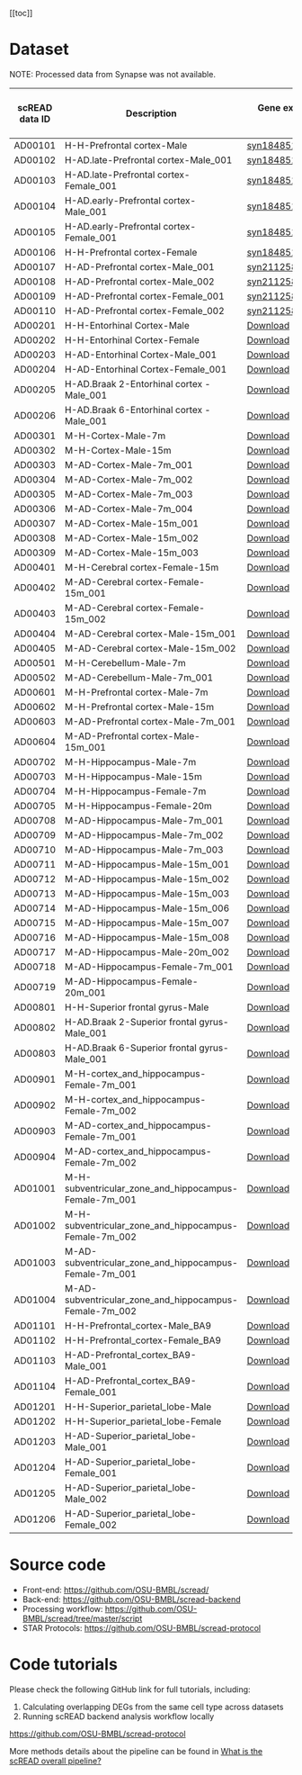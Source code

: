 [[toc]]

# Dataset 
 
NOTE: Processed data from Synapse was not available.

| scREAD data ID | Description                                  | Gene expression matrix (.txt.gz)                                                                                         | Cell type label (.txt.gz)                                                                   | Processed Seurat object (.rds)                                              |
| -------------- | -------------------------------------------- | ------------------------------------------------------------------------------------------------------------------------- | -------------------------------------------------------------------------------------------- | --------------------------------------------------------------------------- |
| AD00101        | H-H-Prefrontal cortex-Male                   | [syn18485175](https://www.synapse.org/#!Synapse:syn18485175);[syn21125841](https://www.synapse.org/#!Synapse:syn21125841) | NA                                                                                           | NA                                                                          |
| AD00102        | H-AD.late-Prefrontal cortex-Male_001         | [syn18485175](https://www.synapse.org/#!Synapse:syn18485175)                                                              | NA                                                                                           | NA                                                                          |
| AD00103        | H-AD.late-Prefrontal cortex-Female_001       | [syn18485175](https://www.synapse.org/#!Synapse:syn18485175)                                                              | NA                                                                                           | NA                                                                          |
| AD00104        | H-AD.early-Prefrontal cortex-Male_001        | [syn18485175](https://www.synapse.org/#!Synapse:syn18485175)                                                              | NA                                                                                           | NA                                                                          |
| AD00105        | H-AD.early-Prefrontal cortex-Female_001      | [syn18485175](https://www.synapse.org/#!Synapse:syn18485175)                                                              | NA                                                                                           | NA                                                                          |
| AD00106        | H-H-Prefrontal cortex-Female                 | [syn18485175](https://www.synapse.org/#!Synapse:syn18485175);[syn21125841](https://www.synapse.org/#!Synapse:syn21125841) | NA                                                                                           | NA                                                                          |
| AD00107        | H-AD-Prefrontal cortex-Male_001              | [syn21125841](https://www.synapse.org/#!Synapse:syn21125841)                                                              | NA                                                                                           | NA                                                                          |
| AD00108        | H-AD-Prefrontal cortex-Male_002              | [syn21125841](https://www.synapse.org/#!Synapse:syn21125841)                                                              | NA                                                                                           | NA                                                                          |
| AD00109        | H-AD-Prefrontal cortex-Female_001            | [syn21125841](https://www.synapse.org/#!Synapse:syn21125841)                                                              | NA                                                                                           | NA                                                                          |
| AD00110        | H-AD-Prefrontal cortex-Female_002            | [syn21125841](https://www.synapse.org/#!Synapse:syn21125841)                                                              | NA                                                                                           | NA                                                                          |
| AD00201        | H-H-Entorhinal Cortex-Male                   | [Download](https://bmbl.bmi.osumc.edu/downloadFiles/scread/expression/AD00201_expr.txt.gz)                               | [Download](https://bmbl.bmi.osumc.edu/downloadFiles/scread/label/AD00201_cell_label.txt.gz) | [Download](https://bmbl.bmi.osumc.edu/downloadFiles/scread/obj/AD00201.rds) |
| AD00202        | H-H-Entorhinal Cortex-Female                 | [Download](https://bmbl.bmi.osumc.edu/downloadFiles/scread/expression/AD00202_expr.txt.gz)                               | [Download](https://bmbl.bmi.osumc.edu/downloadFiles/scread/label/AD00202_cell_label.txt.gz) | [Download](https://bmbl.bmi.osumc.edu/downloadFiles/scread/obj/AD00202.rds) |
| AD00203        | H-AD-Entorhinal Cortex-Male_001              | [Download](https://bmbl.bmi.osumc.edu/downloadFiles/scread/expression/AD00203_expr.txt.gz)                               | [Download](https://bmbl.bmi.osumc.edu/downloadFiles/scread/label/AD00203_cell_label.txt.gz) | [Download](https://bmbl.bmi.osumc.edu/downloadFiles/scread/obj/AD00203.rds) |
| AD00204        | H-AD-Entorhinal Cortex-Female_001            | [Download](https://bmbl.bmi.osumc.edu/downloadFiles/scread/expression/AD00204_expr.txt.gz)                               | [Download](https://bmbl.bmi.osumc.edu/downloadFiles/scread/label/AD00204_cell_label.txt.gz) | [Download](https://bmbl.bmi.osumc.edu/downloadFiles/scread/obj/AD00204.rds) |
| AD00205        | H-AD.Braak 2-Entorhinal cortex -Male_001     | [Download](https://bmbl.bmi.osumc.edu/downloadFiles/scread/expression/AD00205_expr.txt.gz)                               | [Download](https://bmbl.bmi.osumc.edu/downloadFiles/scread/label/AD00205_cell_label.txt.gz) | [Download](https://bmbl.bmi.osumc.edu/downloadFiles/scread/obj/AD00205.rds) |
| AD00206        | H-AD.Braak 6-Entorhinal cortex -Male_001     | [Download](https://bmbl.bmi.osumc.edu/downloadFiles/scread/expression/AD00206_expr.txt.gz)                               | [Download](https://bmbl.bmi.osumc.edu/downloadFiles/scread/label/AD00206_cell_label.txt.gz) | [Download](https://bmbl.bmi.osumc.edu/downloadFiles/scread/obj/AD00206.rds) |
| AD00301        | M-H-Cortex-Male-7m                           | [Download](https://bmbl.bmi.osumc.edu/downloadFiles/scread/expression/AD00301_expr.txt.gz)                               | [Download](https://bmbl.bmi.osumc.edu/downloadFiles/scread/label/AD00301_cell_label.txt.gz) | [Download](https://bmbl.bmi.osumc.edu/downloadFiles/scread/obj/AD00301.rds) |
| AD00302        | M-H-Cortex-Male-15m                          | [Download](https://bmbl.bmi.osumc.edu/downloadFiles/scread/expression/AD00302_expr.txt.gz)                               | [Download](https://bmbl.bmi.osumc.edu/downloadFiles/scread/label/AD00302_cell_label.txt.gz) | [Download](https://bmbl.bmi.osumc.edu/downloadFiles/scread/obj/AD00302.rds) |
| AD00303        | M-AD-Cortex-Male-7m_001                      | [Download](https://bmbl.bmi.osumc.edu/downloadFiles/scread/expression/AD00303_expr.txt.gz)                               | [Download](https://bmbl.bmi.osumc.edu/downloadFiles/scread/label/AD00303_cell_label.txt.gz) | [Download](https://bmbl.bmi.osumc.edu/downloadFiles/scread/obj/AD00303.rds) |
| AD00304        | M-AD-Cortex-Male-7m_002                      | [Download](https://bmbl.bmi.osumc.edu/downloadFiles/scread/expression/AD00304_expr.txt.gz)                               | [Download](https://bmbl.bmi.osumc.edu/downloadFiles/scread/label/AD00304_cell_label.txt.gz) | [Download](https://bmbl.bmi.osumc.edu/downloadFiles/scread/obj/AD00304.rds) |
| AD00305        | M-AD-Cortex-Male-7m_003                      | [Download](https://bmbl.bmi.osumc.edu/downloadFiles/scread/expression/AD00305_expr.txt.gz)                               | [Download](https://bmbl.bmi.osumc.edu/downloadFiles/scread/label/AD00305_cell_label.txt.gz) | [Download](https://bmbl.bmi.osumc.edu/downloadFiles/scread/obj/AD00305.rds) |
| AD00306        | M-AD-Cortex-Male-7m_004                      | [Download](https://bmbl.bmi.osumc.edu/downloadFiles/scread/expression/AD00306_expr.txt.gz)                               | [Download](https://bmbl.bmi.osumc.edu/downloadFiles/scread/label/AD00306_cell_label.txt.gz) | [Download](https://bmbl.bmi.osumc.edu/downloadFiles/scread/obj/AD00306.rds) |
| AD00307        | M-AD-Cortex-Male-15m_001                     | [Download](https://bmbl.bmi.osumc.edu/downloadFiles/scread/expression/AD00307_expr.txt.gz)                               | [Download](https://bmbl.bmi.osumc.edu/downloadFiles/scread/label/AD00307_cell_label.txt.gz) | [Download](https://bmbl.bmi.osumc.edu/downloadFiles/scread/obj/AD00307.rds) |
| AD00308        | M-AD-Cortex-Male-15m_002                     | [Download](https://bmbl.bmi.osumc.edu/downloadFiles/scread/expression/AD00308_expr.txt.gz)                               | [Download](https://bmbl.bmi.osumc.edu/downloadFiles/scread/label/AD00308_cell_label.txt.gz) | [Download](https://bmbl.bmi.osumc.edu/downloadFiles/scread/obj/AD00308.rds) |
| AD00309        | M-AD-Cortex-Male-15m_003                     | [Download](https://bmbl.bmi.osumc.edu/downloadFiles/scread/expression/AD00309_expr.txt.gz)                               | [Download](https://bmbl.bmi.osumc.edu/downloadFiles/scread/label/AD00309_cell_label.txt.gz) | [Download](https://bmbl.bmi.osumc.edu/downloadFiles/scread/obj/AD00309.rds) |
| AD00401        | M-H-Cerebral cortex-Female-15m               | [Download](https://bmbl.bmi.osumc.edu/downloadFiles/scread/expression/AD00401_expr.txt.gz)                               | [Download](https://bmbl.bmi.osumc.edu/downloadFiles/scread/label/AD00401_cell_label.txt.gz) | [Download](https://bmbl.bmi.osumc.edu/downloadFiles/scread/obj/AD00401.rds) |
| AD00402        | M-AD-Cerebral cortex-Female-15m_001          | [Download](https://bmbl.bmi.osumc.edu/downloadFiles/scread/expression/AD00402_expr.txt.gz)                               | [Download](https://bmbl.bmi.osumc.edu/downloadFiles/scread/label/AD00402_cell_label.txt.gz) | [Download](https://bmbl.bmi.osumc.edu/downloadFiles/scread/obj/AD00402.rds) |
| AD00403        | M-AD-Cerebral cortex-Female-15m_002          | [Download](https://bmbl.bmi.osumc.edu/downloadFiles/scread/expression/AD00403_expr.txt.gz)                               | [Download](https://bmbl.bmi.osumc.edu/downloadFiles/scread/label/AD00403_cell_label.txt.gz) | [Download](https://bmbl.bmi.osumc.edu/downloadFiles/scread/obj/AD00403.rds) |
| AD00404        | M-AD-Cerebral cortex-Male-15m_001            | [Download](https://bmbl.bmi.osumc.edu/downloadFiles/scread/expression/AD00404_expr.txt.gz)                               | [Download](https://bmbl.bmi.osumc.edu/downloadFiles/scread/label/AD00404_cell_label.txt.gz) | [Download](https://bmbl.bmi.osumc.edu/downloadFiles/scread/obj/AD00404.rds) |
| AD00405        | M-AD-Cerebral cortex-Male-15m_002            | [Download](https://bmbl.bmi.osumc.edu/downloadFiles/scread/expression/AD00405_expr.txt.gz)                               | [Download](https://bmbl.bmi.osumc.edu/downloadFiles/scread/label/AD00405_cell_label.txt.gz) | [Download](https://bmbl.bmi.osumc.edu/downloadFiles/scread/obj/AD00405.rds) |
| AD00501        | M-H-Cerebellum-Male-7m                       | [Download](https://bmbl.bmi.osumc.edu/downloadFiles/scread/expression/AD00501_expr.txt.gz)                               | [Download](https://bmbl.bmi.osumc.edu/downloadFiles/scread/label/AD00501_cell_label.txt.gz) | [Download](https://bmbl.bmi.osumc.edu/downloadFiles/scread/obj/AD00501.rds) |
| AD00502        | M-AD-Cerebellum-Male-7m_001                  | [Download](https://bmbl.bmi.osumc.edu/downloadFiles/scread/expression/AD00502_expr.txt.gz)                               | [Download](https://bmbl.bmi.osumc.edu/downloadFiles/scread/label/AD00502_cell_label.txt.gz) | [Download](https://bmbl.bmi.osumc.edu/downloadFiles/scread/obj/AD00502.rds) |
| AD00601        | M-H-Prefrontal cortex-Male-7m                | [Download](https://bmbl.bmi.osumc.edu/downloadFiles/scread/expression/AD00601_expr.txt.gz)                               | [Download](https://bmbl.bmi.osumc.edu/downloadFiles/scread/label/AD00601_cell_label.txt.gz) | [Download](https://bmbl.bmi.osumc.edu/downloadFiles/scread/obj/AD00601.rds) |
| AD00602        | M-H-Prefrontal cortex-Male-15m               | [Download](https://bmbl.bmi.osumc.edu/downloadFiles/scread/expression/AD00602_expr.txt.gz)                               | [Download](https://bmbl.bmi.osumc.edu/downloadFiles/scread/label/AD00602_cell_label.txt.gz) | [Download](https://bmbl.bmi.osumc.edu/downloadFiles/scread/obj/AD00602.rds) |
| AD00603        | M-AD-Prefrontal cortex-Male-7m_001           | [Download](https://bmbl.bmi.osumc.edu/downloadFiles/scread/expression/AD00603_expr.txt.gz)                               | [Download](https://bmbl.bmi.osumc.edu/downloadFiles/scread/label/AD00603_cell_label.txt.gz) | [Download](https://bmbl.bmi.osumc.edu/downloadFiles/scread/obj/AD00603.rds) |
| AD00604        | M-AD-Prefrontal cortex-Male-15m_001          | [Download](https://bmbl.bmi.osumc.edu/downloadFiles/scread/expression/AD00604_expr.txt.gz)                               | [Download](https://bmbl.bmi.osumc.edu/downloadFiles/scread/label/AD00604_cell_label.txt.gz) | [Download](https://bmbl.bmi.osumc.edu/downloadFiles/scread/obj/AD00604.rds) |
| AD00702        | M-H-Hippocampus-Male-7m                      | [Download](https://bmbl.bmi.osumc.edu/downloadFiles/scread/expression/AD00702_expr.txt.gz)                               | [Download](https://bmbl.bmi.osumc.edu/downloadFiles/scread/label/AD00702_cell_label.txt.gz) | [Download](https://bmbl.bmi.osumc.edu/downloadFiles/scread/obj/AD00702.rds) |
| AD00703        | M-H-Hippocampus-Male-15m                     | [Download](https://bmbl.bmi.osumc.edu/downloadFiles/scread/expression/AD00703_expr.txt.gz)                               | [Download](https://bmbl.bmi.osumc.edu/downloadFiles/scread/label/AD00703_cell_label.txt.gz) | [Download](https://bmbl.bmi.osumc.edu/downloadFiles/scread/obj/AD00703.rds) |
| AD00704        | M-H-Hippocampus-Female-7m                    | [Download](https://bmbl.bmi.osumc.edu/downloadFiles/scread/expression/AD00704_expr.txt.gz)                               | [Download](https://bmbl.bmi.osumc.edu/downloadFiles/scread/label/AD00704_cell_label.txt.gz) | [Download](https://bmbl.bmi.osumc.edu/downloadFiles/scread/obj/AD00704.rds) |
| AD00705        | M-H-Hippocampus-Female-20m                   | [Download](https://bmbl.bmi.osumc.edu/downloadFiles/scread/expression/AD00705_expr.txt.gz)                               | [Download](https://bmbl.bmi.osumc.edu/downloadFiles/scread/label/AD00705_cell_label.txt.gz) | [Download](https://bmbl.bmi.osumc.edu/downloadFiles/scread/obj/AD00705.rds) |
| AD00708        | M-AD-Hippocampus-Male-7m_001                 | [Download](https://bmbl.bmi.osumc.edu/downloadFiles/scread/expression/AD00708_expr.txt.gz)                               | [Download](https://bmbl.bmi.osumc.edu/downloadFiles/scread/label/AD00708_cell_label.txt.gz) | [Download](https://bmbl.bmi.osumc.edu/downloadFiles/scread/obj/AD00708.rds) |
| AD00709        | M-AD-Hippocampus-Male-7m_002                 | [Download](https://bmbl.bmi.osumc.edu/downloadFiles/scread/expression/AD00709_expr.txt.gz)                               | [Download](https://bmbl.bmi.osumc.edu/downloadFiles/scread/label/AD00709_cell_label.txt.gz) | [Download](https://bmbl.bmi.osumc.edu/downloadFiles/scread/obj/AD00709.rds) |
| AD00710        | M-AD-Hippocampus-Male-7m_003                 | [Download](https://bmbl.bmi.osumc.edu/downloadFiles/scread/expression/AD00710_expr.txt.gz)                               | [Download](https://bmbl.bmi.osumc.edu/downloadFiles/scread/label/AD00710_cell_label.txt.gz) | [Download](https://bmbl.bmi.osumc.edu/downloadFiles/scread/obj/AD00710.rds) |
| AD00711        | M-AD-Hippocampus-Male-15m_001                | [Download](https://bmbl.bmi.osumc.edu/downloadFiles/scread/expression/AD00711_expr.txt.gz)                               | [Download](https://bmbl.bmi.osumc.edu/downloadFiles/scread/label/AD00711_cell_label.txt.gz) | [Download](https://bmbl.bmi.osumc.edu/downloadFiles/scread/obj/AD00711.rds) |
| AD00712        | M-AD-Hippocampus-Male-15m_002                | [Download](https://bmbl.bmi.osumc.edu/downloadFiles/scread/expression/AD00712_expr.txt.gz)                               | [Download](https://bmbl.bmi.osumc.edu/downloadFiles/scread/label/AD00712_cell_label.txt.gz) | [Download](https://bmbl.bmi.osumc.edu/downloadFiles/scread/obj/AD00712.rds) |
| AD00713        | M-AD-Hippocampus-Male-15m_003                | [Download](https://bmbl.bmi.osumc.edu/downloadFiles/scread/expression/AD00713_expr.txt.gz)                               | [Download](https://bmbl.bmi.osumc.edu/downloadFiles/scread/label/AD00713_cell_label.txt.gz) | [Download](https://bmbl.bmi.osumc.edu/downloadFiles/scread/obj/AD00713.rds) |
| AD00714        | M-AD-Hippocampus-Male-15m_006                | [Download](https://bmbl.bmi.osumc.edu/downloadFiles/scread/expression/AD00714_expr.txt.gz)                               | [Download](https://bmbl.bmi.osumc.edu/downloadFiles/scread/label/AD00714_cell_label.txt.gz) | [Download](https://bmbl.bmi.osumc.edu/downloadFiles/scread/obj/AD00714.rds) |
| AD00715        | M-AD-Hippocampus-Male-15m_007                | [Download](https://bmbl.bmi.osumc.edu/downloadFiles/scread/expression/AD00715_expr.txt.gz)                               | [Download](https://bmbl.bmi.osumc.edu/downloadFiles/scread/label/AD00715_cell_label.txt.gz) | [Download](https://bmbl.bmi.osumc.edu/downloadFiles/scread/obj/AD00715.rds) |
| AD00716        | M-AD-Hippocampus-Male-15m_008                | [Download](https://bmbl.bmi.osumc.edu/downloadFiles/scread/expression/AD00716_expr.txt.gz)                               | [Download](https://bmbl.bmi.osumc.edu/downloadFiles/scread/label/AD00716_cell_label.txt.gz) | [Download](https://bmbl.bmi.osumc.edu/downloadFiles/scread/obj/AD00716.rds) |
| AD00717        | M-AD-Hippocampus-Male-20m_002                | [Download](https://bmbl.bmi.osumc.edu/downloadFiles/scread/expression/AD00717_expr.txt.gz)                               | [Download](https://bmbl.bmi.osumc.edu/downloadFiles/scread/label/AD00717_cell_label.txt.gz) | [Download](https://bmbl.bmi.osumc.edu/downloadFiles/scread/obj/AD00717.rds) |
| AD00718        | M-AD-Hippocampus-Female-7m_001               | [Download](https://bmbl.bmi.osumc.edu/downloadFiles/scread/expression/AD00718_expr.txt.gz)                               | [Download](https://bmbl.bmi.osumc.edu/downloadFiles/scread/label/AD00718_cell_label.txt.gz) | [Download](https://bmbl.bmi.osumc.edu/downloadFiles/scread/obj/AD00718.rds) |
| AD00719        | M-AD-Hippocampus-Female-20m_001              | [Download](https://bmbl.bmi.osumc.edu/downloadFiles/scread/expression/AD00719_expr.txt.gz)                               | [Download](https://bmbl.bmi.osumc.edu/downloadFiles/scread/label/AD00719_cell_label.txt.gz) | [Download](https://bmbl.bmi.osumc.edu/downloadFiles/scread/obj/AD00719.rds) |
| AD00801        | H-H-Superior frontal gyrus-Male              | [Download](https://bmbl.bmi.osumc.edu/downloadFiles/scread/expression/AD00801_expr.txt.gz)                               | [Download](https://bmbl.bmi.osumc.edu/downloadFiles/scread/label/AD00801_cell_label.txt.gz) | [Download](https://bmbl.bmi.osumc.edu/downloadFiles/scread/obj/AD00801.rds) |
| AD00802        | H-AD.Braak 2-Superior frontal gyrus-Male_001 | [Download](https://bmbl.bmi.osumc.edu/downloadFiles/scread/expression/AD00802_expr.txt.gz)                               | [Download](https://bmbl.bmi.osumc.edu/downloadFiles/scread/label/AD00802_cell_label.txt.gz) | [Download](https://bmbl.bmi.osumc.edu/downloadFiles/scread/obj/AD00802.rds) |
| AD00803        | H-AD.Braak 6-Superior frontal gyrus-Male_001 | [Download](https://bmbl.bmi.osumc.edu/downloadFiles/scread/expression/AD00803_expr.txt.gz)                               | [Download](https://bmbl.bmi.osumc.edu/downloadFiles/scread/label/AD00803_cell_label.txt.gz) | [Download](https://bmbl.bmi.osumc.edu/downloadFiles/scread/obj/AD00803.rds) |
| AD00901        | M-H-cortex_and_hippocampus-Female-7m_001 | [Download](https://bmbl.bmi.osumc.edu/downloadFiles/scread/expression/AD00901_expr.txt.gz)                               | [Download](https://bmbl.bmi.osumc.edu/downloadFiles/scread/label/AD00901_cell_label.txt.gz) | [Download](https://bmbl.bmi.osumc.edu/downloadFiles/scread/obj/AD00901.rds) |
| AD00902        | M-H-cortex_and_hippocampus-Female-7m_002 | [Download](https://bmbl.bmi.osumc.edu/downloadFiles/scread/expression/AD00902_expr.txt.gz)                               | [Download](https://bmbl.bmi.osumc.edu/downloadFiles/scread/label/AD00902_cell_label.txt.gz) | [Download](https://bmbl.bmi.osumc.edu/downloadFiles/scread/obj/AD00902.rds) |
| AD00903        | M-AD-cortex_and_hippocampus-Female-7m_001 | [Download](https://bmbl.bmi.osumc.edu/downloadFiles/scread/expression/AD00903_expr.txt.gz)                               | [Download](https://bmbl.bmi.osumc.edu/downloadFiles/scread/label/AD00903_cell_label.txt.gz) | [Download](https://bmbl.bmi.osumc.edu/downloadFiles/scread/obj/AD00903.rds) |
| AD00904        | M-AD-cortex_and_hippocampus-Female-7m_002 | [Download](https://bmbl.bmi.osumc.edu/downloadFiles/scread/expression/AD00904_expr.txt.gz)                               | [Download](https://bmbl.bmi.osumc.edu/downloadFiles/scread/label/AD00904_cell_label.txt.gz) | [Download](https://bmbl.bmi.osumc.edu/downloadFiles/scread/obj/AD00904.rds) |
| AD01001        | M-H-subventricular_zone_and_hippocampus-Female-7m_001 | [Download](https://bmbl.bmi.osumc.edu/downloadFiles/scread/expression/AD01001_expr.txt.gz)                               | [Download](https://bmbl.bmi.osumc.edu/downloadFiles/scread/label/AD01001_cell_label.txt.gz) | [Download](https://bmbl.bmi.osumc.edu/downloadFiles/scread/obj/AD01001.rds) |
| AD01002        | M-H-subventricular_zone_and_hippocampus-Female-7m_002 | [Download](https://bmbl.bmi.osumc.edu/downloadFiles/scread/expression/AD01002_expr.txt.gz)                               | [Download](https://bmbl.bmi.osumc.edu/downloadFiles/scread/label/AD01002_cell_label.txt.gz) | [Download](https://bmbl.bmi.osumc.edu/downloadFiles/scread/obj/AD01002.rds) |
| AD01003        | M-AD-subventricular_zone_and_hippocampus-Female-7m_001 | [Download](https://bmbl.bmi.osumc.edu/downloadFiles/scread/expression/AD01003_expr.txt.gz)                               | [Download](https://bmbl.bmi.osumc.edu/downloadFiles/scread/label/AD01003_cell_label.txt.gz) | [Download](https://bmbl.bmi.osumc.edu/downloadFiles/scread/obj/AD01003.rds) |
| AD01004        | M-AD-subventricular_zone_and_hippocampus-Female-7m_002 | [Download](https://bmbl.bmi.osumc.edu/downloadFiles/scread/expression/AD01004_expr.txt.gz)                               | [Download](https://bmbl.bmi.osumc.edu/downloadFiles/scread/label/AD01004_cell_label.txt.gz) | [Download](https://bmbl.bmi.osumc.edu/downloadFiles/scread/obj/AD01004.rds) |
| AD01101        | H-H-Prefrontal_cortex-Male_BA9 | [Download](https://bmbl.bmi.osumc.edu/downloadFiles/scread/expression/AD01101_expr.txt.gz)                               | [Download](https://bmbl.bmi.osumc.edu/downloadFiles/scread/label/AD01101_cell_label.txt.gz) | [Download](https://bmbl.bmi.osumc.edu/downloadFiles/scread/obj/AD01101.rds) |
| AD01102        | H-H-Prefrontal_cortex-Female_BA9 | [Download](https://bmbl.bmi.osumc.edu/downloadFiles/scread/expression/AD01102_expr.txt.gz)                               | [Download](https://bmbl.bmi.osumc.edu/downloadFiles/scread/label/AD01102_cell_label.txt.gz) | [Download](https://bmbl.bmi.osumc.edu/downloadFiles/scread/obj/AD01102.rds) |
| AD01103        | H-AD-Prefrontal_cortex_BA9-Male_001 | [Download](https://bmbl.bmi.osumc.edu/downloadFiles/scread/expression/AD01103_expr.txt.gz)                               | [Download](https://bmbl.bmi.osumc.edu/downloadFiles/scread/label/AD01103_cell_label.txt.gz) | [Download](https://bmbl.bmi.osumc.edu/downloadFiles/scread/obj/AD01103.rds) |
| AD01104        | H-AD-Prefrontal_cortex_BA9-Female_001 | [Download](https://bmbl.bmi.osumc.edu/downloadFiles/scread/expression/AD01104_expr.txt.gz)                               | [Download](https://bmbl.bmi.osumc.edu/downloadFiles/scread/label/AD01104_cell_label.txt.gz) | [Download](https://bmbl.bmi.osumc.edu/downloadFiles/scread/obj/AD01104.rds) |
| AD01201        | H-H-Superior_parietal_lobe-Male | [Download](https://bmbl.bmi.osumc.edu/downloadFiles/scread/expression/AD01201_expr.txt.gz)                               | [Download](https://bmbl.bmi.osumc.edu/downloadFiles/scread/label/AD01201_cell_label.txt.gz) | [Download](https://bmbl.bmi.osumc.edu/downloadFiles/scread/obj/AD01201.rds) |
| AD01202        | H-H-Superior_parietal_lobe-Female | [Download](https://bmbl.bmi.osumc.edu/downloadFiles/scread/expression/AD01202_expr.txt.gz)                               | [Download](https://bmbl.bmi.osumc.edu/downloadFiles/scread/label/AD01202_cell_label.txt.gz) | [Download](https://bmbl.bmi.osumc.edu/downloadFiles/scread/obj/AD01202.rds) |
| AD01203        | H-AD-Superior_parietal_lobe-Male_001 | [Download](https://bmbl.bmi.osumc.edu/downloadFiles/scread/expression/AD01203_expr.txt.gz)                               | [Download](https://bmbl.bmi.osumc.edu/downloadFiles/scread/label/AD01203_cell_label.txt.gz) | [Download](https://bmbl.bmi.osumc.edu/downloadFiles/scread/obj/AD01203.rds) |
| AD01204        | H-AD-Superior_parietal_lobe-Female_001 | [Download](https://bmbl.bmi.osumc.edu/downloadFiles/scread/expression/AD01204_expr.txt.gz)                               | [Download](https://bmbl.bmi.osumc.edu/downloadFiles/scread/label/AD01204_cell_label.txt.gz) | [Download](https://bmbl.bmi.osumc.edu/downloadFiles/scread/obj/AD01204.rds) |
| AD01205        | H-AD-Superior_parietal_lobe-Male_002 | [Download](https://bmbl.bmi.osumc.edu/downloadFiles/scread/expression/AD01205_expr.txt.gz)                               | [Download](https://bmbl.bmi.osumc.edu/downloadFiles/scread/label/AD01205_cell_label.txt.gz) | [Download](https://bmbl.bmi.osumc.edu/downloadFiles/scread/obj/AD01205.rds) |
| AD01206        | H-AD-Superior_parietal_lobe-Female_002 | [Download](https://bmbl.bmi.osumc.edu/downloadFiles/scread/expression/AD01206_expr.txt.gz)                               | [Download](https://bmbl.bmi.osumc.edu/downloadFiles/scread/label/AD01206_cell_label.txt.gz) | [Download](https://bmbl.bmi.osumc.edu/downloadFiles/scread/obj/AD01206.rds) |


# Source code

- Front-end: https://github.com/OSU-BMBL/scread/
- Back-end: https://github.com/OSU-BMBL/scread-backend
- Processing workflow: https://github.com/OSU-BMBL/scread/tree/master/script
- STAR Protocols: https://github.com/OSU-BMBL/scread-protocol

# Code tutorials

Please check the following GitHub link for full tutorials, including: 
1. Calculating overlapping DEGs from the same cell type across datasets
2. Running scREAD backend analysis workflow locally

https://github.com/OSU-BMBL/scread-protocol 

More methods details about the pipeline can be found in [What is the scREAD overall pipeline?](https://bmbls.bmi.osumc.edu/scread/help/faq#what-is-the-scread-overall-pipeline%3F)
